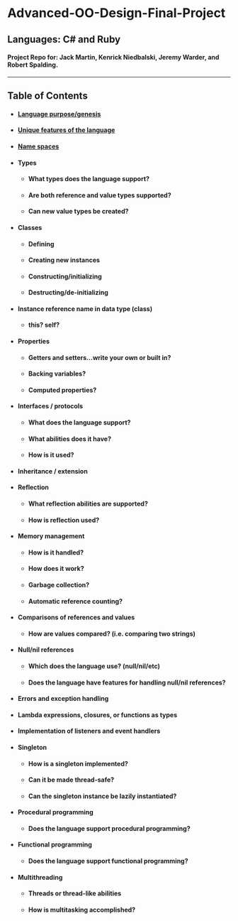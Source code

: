 # Advanced-OO-Design-Final-Project

## Languages: C# and Ruby

#### Project Repo for: Jack Martin, Kenrick Niedbalski, Jeremy Warder, and Robert Spalding.
--------------------------------
## Table of Contents
* #### [Language purpose/genesis](https://github.com/jpm61704/Advanced-OO-Design-Final-Project/blob/master/LanguagePurpose.md)

* #### [Unique features of the language](https://github.com/jpm61704/Advanced-OO-Design-Final-Project/blob/master/UniqueFeatures.md)
* #### [Name spaces](https://github.com/jpm61704/Advanced-OO-Design-Final-Project/blob/master/NameSpaces.md)

* #### Types
    * #### What types does the language support?
    * #### Are both reference and value types supported?
    * #### Can new value types be created?
* #### Classes
  * #### Defining
  * #### Creating new instances
  * #### Constructing/initializing
  * #### Destructing/de-initializing
* #### Instance reference name in data type (class)
  * #### this?  self?
* #### Properties
  * #### Getters and setters...write your own or built in?
  * #### Backing variables?
  * #### Computed properties?
* #### Interfaces / protocols
  * #### What does the language support?
  * #### What abilities does it have?
  * #### How is it used?
* #### Inheritance / extension
* #### Reflection
  * #### What reflection abilities are supported?
  * #### How is reflection used?
* #### Memory management
  * #### How is it handled?
  * #### How does it work?
  * #### Garbage collection?
  * #### Automatic reference counting?
* #### Comparisons of references and values
  * #### How are values compared? (i.e. comparing two strings)
* #### Null/nil references
  * #### Which does the language use? (null/nil/etc)
  * #### Does the language have features for handling null/nil references?
* #### Errors and exception handling
* #### Lambda expressions, closures, or functions as types
* #### Implementation of listeners and event handlers
* #### Singleton
  * #### How is a singleton implemented?
  * #### Can it be made thread-safe?
  * #### Can the singleton instance be lazily instantiated?
* #### Procedural programming
  * #### Does the language support procedural programming?
* #### Functional programming
  * #### Does the language support functional programming?
* #### Multithreading
  * #### Threads or thread-like abilities
  * #### How is multitasking accomplished?
